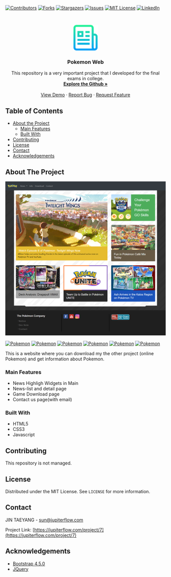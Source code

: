 [![Contributors][contributors-shield]][contributors-url]
[![Forks][forks-shield]][forks-url]
[![Stargazers][stars-shield]][stars-url]
[![Issues][issues-shield]][issues-url]
[![MIT License][license-shield]][license-url]
[![LinkedIn][linkedin-shield]][linkedin-url]



<!-- PROJECT LOGO -->
<br />
<p align="center">
  <a href="https://github.com/960813/pokemon-web">
    <img src="https://github.com/960813/pokemon-web/blob/master/_data/README.png?raw=true" alt="Logo" width="80" height="80">
  </a>

  <h3 align="center">Pokemon Web</h3>

  <p align="center">
    This repository is a very important project that I developed for the final exams in college.    
    <br />
    <a href="https://github.com/960813/pokemon-web"><strong>Explore the Github »</strong></a>
    <br />
    <br />
    <a href="http://ync.jupiterflow.com/pokemon-web">View Demo</a>
    ·
    <a href="https://github.com/960813/pokemon-web/issues">Report Bug</a>
    ·
    <a href="https://github.com/960813/pokemon-web/issues">Request Feature</a>
  </p>
</p>


<!-- TABLE OF CONTENTS -->
## Table of Contents

* [About the Project](#about-the-project)
  * [Main Features](#main-features)
  * [Built With](#built-with)
* [Contributing](#contributing)
* [License](#license)
* [Contact](#contact)
* [Acknowledgements](#acknowledgements)



<!-- ABOUT THE PROJECT -->
## About The Project
[![Pokemon Screen Shot][product-screenshot]](https://jupiterflow.com/project/7)

[![Pokemon](https://github.com/960813/pokemon-web/blob/master/_data/001.jpg?raw=true)](https://jupiterflow.com/project/7)
[![Pokemon](https://github.com/960813/pokemon-web/blob/master/_data/002.jpg?raw=true)](https://jupiterflow.com/project/7)
[![Pokemon](https://github.com/960813/pokemon-web/blob/master/_data/003.jpg?raw=true)](https://jupiterflow.com/project/7)
[![Pokemon](https://github.com/960813/pokemon-web/blob/master/_data/004.jpg?raw=true)](https://jupiterflow.com/project/7)
[![Pokemon](https://github.com/960813/pokemon-web/blob/master/_data/005.jpg?raw=true)](https://jupiterflow.com/project/7)
[![Pokemon](https://github.com/960813/pokemon-web/blob/master/_data/006.jpg?raw=true)](https://jupiterflow.com/project/7)

This is a website where you can download my the other project (online Pokemon) and get information about Pokemon.
### Main Features
* News Highligh Widgets in Main
* News-list and detail page
* Game Download page
* Contact us page(with email)

### Built With
* HTML5
* CSS3
* Javascript

<!-- CONTRIBUTING -->
## Contributing
This repository is not managed.

<!-- LICENSE -->
## License
Distributed under the MIT License. See `LICENSE` for more information.

<!-- CONTACT -->
## Contact
JIN TAEYANG - sun@jupiterflow.com

Project Link: [https://jupiterflow.com/project/7](https://jupiterflow.com/project/7)


<!-- ACKNOWLEDGEMENTS -->
## Acknowledgements
* [Bootstrap 4.5.0](https://getbootstrap.com/)
* [JQuery](https://jquery.com/)


<!-- MARKDOWN LINKS & IMAGES -->
<!-- https://www.markdownguide.org/basic-syntax/#reference-style-links -->
[contributors-shield]: https://img.shields.io/github/contributors/960813/pokemon-web?style=flat-square
[contributors-url]: https://github.com/960813/pokemon-web/graphs/contributors

[forks-shield]: https://img.shields.io/github/forks/960813/pokemon-web?style=flat-square
[forks-url]: https://github.com/960813/pokemon-web/network/members

[stars-shield]: https://img.shields.io/github/stars/960813/pokemon-web?style=flat-square
[stars-url]: https://github.com/960813/pokemon-web/stargazers

[issues-shield]: https://img.shields.io/github/issues/960813/pokemon-web?style=flat-square
[issues-url]: https://github.com/960813/pokemon-web/issues

[license-shield]: https://img.shields.io/github/license/960813/pokemon-web?style=flat-square
[license-url]: https://github.com/960813/pokemon-web/blob/master/LICENSE

[linkedin-shield]: https://img.shields.io/badge/-LinkedIn-black.svg?style=flat-square&logo=linkedin&colorB=555
[linkedin-url]: https://linkedin.com/in/jupiterflow

[product-screenshot]: https://github.com/960813/pokemon-web/blob/master/_data/000.png?raw=true